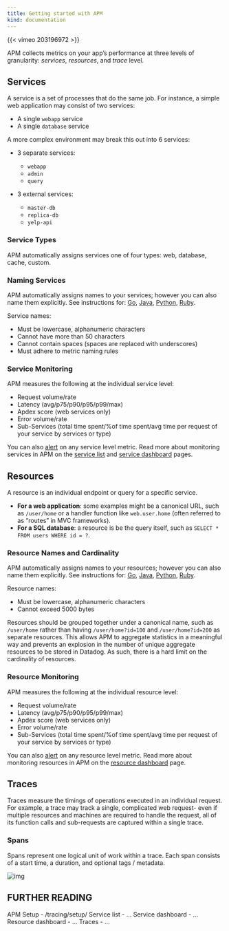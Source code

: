 ```yaml
---
title: Getting started with APM
kind: documentation
---
```


{{< vimeo 203196972 >}}

APM collects metrics on your app’s performance at three levels of granularity: _services_, _resources_, and _trace_ level.

## Services

A service is a set of processes that do the same job. For instance, a simple web application may consist of two services:

* A single `webapp` service
* A single `database` service

A more complex environment may break this out into 6 services:

* 3 separate services:

  * `webapp`
  * `admin`
  * `query`

* 3 external services:

  * `master-db`
  * `replica-db`
  * `yelp-api`

### Service Types

APM automatically assigns services one of four types: web, database, cache, custom.

### Naming Services

APM automatically assigns names to your services; however you can also name them explicitly. See instructions for: [Go](/tracing/setup/go/), [Java](/tracing/setup/java/#configuration), [Python](/tracing/setup/python/), [Ruby](/tracing/setup/ruby/).

Service names:

* Must be lowercase, alphanumeric characters
* Cannot have more than 50 characters
* Cannot contain spaces (spaces are replaced with underscores)
* Must adhere to metric naming rules

### Service Monitoring

APM measures the following at the individual service level:

* Request volume/rate
* Latency (avg/p75/p90/p95/p99/max)
* Apdex score (web services only)
* Error volume/rate
* Sub-Services (total time spent/%of time spent/avg time per request of your service by services or type)

You can also [alert](/monitors/monitor_types/apm/) on any service level metric. Read more about monitoring services in APM on the [service list](URL) and [service dashboard](URL) pages.

## Resources

A resource is an individual endpoint or query for a specific service.

* **For a web application**: some examples might be a canonical URL, such as `/user/home` or a handler function like `web.user.home` (often referred to as “routes” in MVC frameworks).
* **For a SQL database**: a resource is be the query itself, such as `SELECT * FROM users WHERE id = ?`.

### Resource Names and Cardinality

APM automatically assigns names to your resources; however you can also name them explicitly. See instructions for: [Go](/tracing/setup/go/), [Java](/tracing/setup/java/#configuration), [Python](/tracing/setup/python/), [Ruby](/tracing/setup/ruby/).

Resource names:

* Must be lowercase, alphanumeric characters
* Cannot exceed 5000 bytes

Resources should be grouped together under a canonical name, such as `/user/home` rather than having `/user/home?id=100` and `/user/home?id=200` as separate resources. This allows APM to aggregate statistics in a meaningful way and prevents an explosion in the number of unique aggregate resources to be stored in Datadog. As such, there is a hard limit on the cardinality of resources.

### Resource Monitoring

APM measures the following at the individual resource level:

* Request volume/rate
* Latency (avg/p75/p90/p95/p99/max)
* Apdex score (web services only)
* Error volume/rate
* Sub-Services (total time spent/%of time spent/avg time per request of your service by services or type)

You can also [alert](/monitors/monitor_types/apm/) on any resource level metric. Read more about monitoring resources in APM on the [resource dashboard](URL) page.

## Traces

Traces measure the timings of operations executed in an individual request. For example, a trace may track a single, complicated web request- even if multiple resources and machines are required to handle the request, all of its function calls and sub-requests are captured within a single trace.

### Spans

Spans represent one logical unit of work within a trace. Each span consists of a start time, a duration, and optional tags / metadata.

![img](https://datadog-docs.imgix.net/images/tracing/services/trace/tracing-terminology-e601daa6.png?fit=max&auto=format)


## FURTHER READING

APM Setup - /tracing/setup/
Service list - ...
Service dashboard - ...
Resource dashboard - ...
Traces - ...
